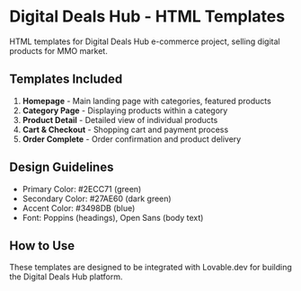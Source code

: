 # Digital Deals Hub - HTML Templates

HTML templates for Digital Deals Hub e-commerce project, selling digital products for MMO market.

## Templates Included

1. **Homepage** - Main landing page with categories, featured products
2. **Category Page** - Displaying products within a category
3. **Product Detail** - Detailed view of individual products
4. **Cart & Checkout** - Shopping cart and payment process
5. **Order Complete** - Order confirmation and product delivery

## Design Guidelines

- Primary Color: #2ECC71 (green)
- Secondary Color: #27AE60 (dark green)
- Accent Color: #3498DB (blue)
- Font: Poppins (headings), Open Sans (body text)

## How to Use

These templates are designed to be integrated with Lovable.dev for building the Digital Deals Hub platform.
